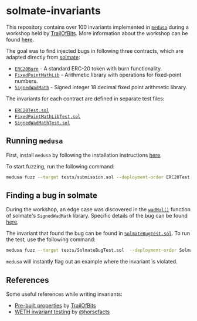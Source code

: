 # solmate-invariants

This repository contains over 100 invariants implemented in [`medusa`](https://github.com/crytic/medusa) during a workshop held by [TrailOfBits](https://www.trailofbits.com/). More information about the workshop can be found [here](/secureum-workshop.md).

The goal was to find injected bugs in following three contracts, which are adapted directly from [solmate](https://github.com/transmissions11/solmate):

- [`ERC20Burn`](/contracts/ERC20Burn.sol) - A standard ERC-20 token with burn functionality.
- [`FixedPointMathLib`](/contracts/FixedPointMathLib.sol) - Arithmetic library with operations for fixed-point numbers.
- [`SignedWadMath`](/contracts/SignedWadMath.sol) - Signed integer 18 decimal fixed point arithmetic library.

The invariants for each contract are defined in separate test files:

- [`ERC20Test.sol`](/tests/ERC20Test.sol)
- [`FixedPointMathLibTest.sol`](/tests/FixedPointMathLibTest.sol)
- [`SignedWadMathTest.sol`](/tests/SignedWadMathTest.sol)

## Running `medusa`

First, install `medusa` by following the installation instructions [here](https://github.com/crytic/medusa#installation).

To start fuzzing, run the following command:

```bash
medusa fuzz --target tests/submission.sol --deployment-order ERC20Test,FixedPointMathLibTest,SignedWadMathTest
```

## Finding a bug in solmate

During the workshop, an edge case was discovered in the [`wadMul()`](https://github.com/transmissions11/solmate/blob/bfc9c25865a274a7827fea5abf6e4fb64fc64e6c/src/utils/SignedWadMath.sol#L58-L72) function of solmate's `SignedWadMath` library. Specific details of the bug can be found [here](https://github.com/transmissions11/solmate/pull/380).

The invariant that found the bug can be found in [`SolmateBugTest.sol`](/tests/SolmateBugTest.sol). To run the test, use the following command:

```bash
medusa fuzz --target tests/SolmateBugTest.sol  --deployment-order SolmateBugTest
```

`medusa` will instantly flag out an example where the invariant is violated.

## References

Some useful references while writing invariants:
- [Pre-built properties](https://github.com/crytic/properties) by [TrailOfBits](https://www.trailofbits.com/)
- [WETH invariant testing](https://github.com/horsefacts/weth-invariant-testing/tree/main) by [@horsefacts](https://twitter.com/eth_call)